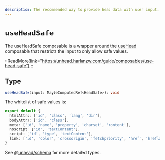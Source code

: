 ```yaml
---
description: The recommended way to provide head data with user input.
---
```


# `useHeadSafe`

The useHeadSafe composable is a wrapper around the [useHead](/api/composables/use-head) composable that restricts the input to only allow safe values.

::ReadMore{link="https://unhead.harlanzw.com/guide/composables/use-head-safe"}
::

## Type

```ts
useHeadSafe(input: MaybeComputedRef<HeadSafe>): void
```

The whitelist of safe values is:

```ts
export default {
  htmlAttrs: ['id', 'class', 'lang', 'dir'],
  bodyAttrs: ['id', 'class'],
  meta: ['id', 'name', 'property', 'charset', 'content'],
  noscript: ['id', 'textContent'],
  script: ['id', 'type', 'textContent'],
  link: ['id', 'color', 'crossorigin', 'fetchpriority', 'href', 'hreflang', 'imagesrcset', 'imagesizes', 'integrity', 'media', 'referrerpolicy', 'rel', 'sizes', 'type'],
}
```

See [@unhead/schema](https://github.com/unjs/unhead/blob/main/packages/schema/src/safeSchema.ts) for more detailed types.
